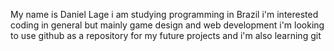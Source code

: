 My name is Daniel Lage
i am studying programming in Brazil
i'm interested coding in general but mainly game design and web development 
i'm looking to use github as a repository for my future projects and i'm also learning git
